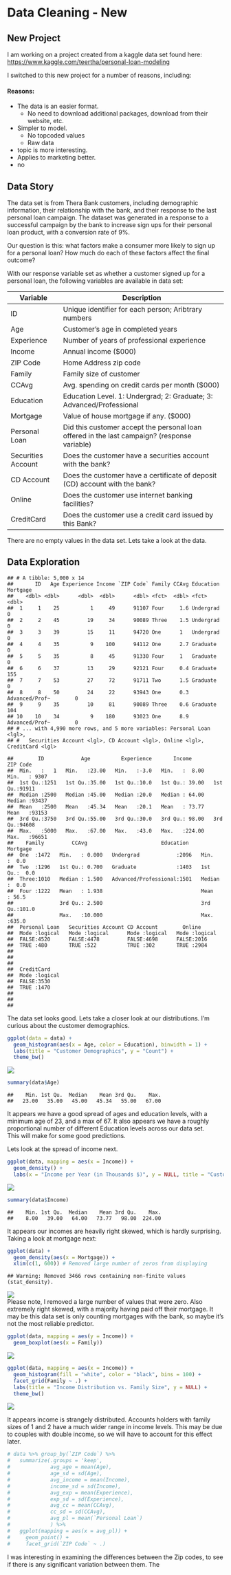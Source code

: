 Data Cleaning - New
================

## New Project

I am working on a project created from a kaggle data set found here:
<https://www.kaggle.com/teertha/personal-loan-modeling>

I switched to this new project for a number of reasons, including:

#### Reasons:

-   The data is an easier format.
    -   No need to download additional packages, download from their
        website, etc.
-   Simpler to model.
    -   No topcoded values
    -   Raw data
-   topic is more interesting.
-   Applies to marketing better.
-   no

## Data Story

The data set is from Thera Bank customers, including demographic
information, their relationship with the bank, and their response to the
last personal loan campaign. The dataset was generated in a response to
a successful campaign by the bank to increase sign ups for their
personal loan product, with a conversion rate of 9%.

Our question is this: what factors make a consumer more likely to sign
up for a personal loan? How much do each of these factors affect the
final outcome?

With our response variable set as whether a customer signed up for a
personal loan, the following variables are available in data set:

| Variable           | Description                                                                                  |
|--------------------|----------------------------------------------------------------------------------------------|
| ID                 | Unique identifier for each person; Aribtrary numbers                                         |
| Age                | Customer’s age in completed years                                                            |
| Experience         | Number of years of professional experience                                                   |
| Income             | Annual income ($000)                                                                         |
| ZIP Code           | Home Address zip code                                                                        |
| Family             | Family size of customer                                                                      |
| CCAvg              | Avg. spending on credit cards per month ($000)                                               |
| Education          | Education Level. 1: Undergrad; 2: Graduate; 3: Advanced/Professional                         |
| Mortgage           | Value of house mortgage if any. ($000)                                                       |
| Personal Loan      | Did this customer accept the personal loan offered in the last campaign? (response variable) |
| Securities Account | Does the customer have a securities account with the bank?                                   |
| CD Account         | Does the customer have a certificate of deposit (CD) account with the bank?                  |
| Online             | Does the customer use internet banking facilities?                                           |
| CreditCard         | Does the customer use a credit card issued by this Bank?                                     |

There are no empty values in the data set. Lets take a look at the data.

## Data Exploration

    ## # A tibble: 5,000 x 14
    ##       ID   Age Experience Income `ZIP Code` Family CCAvg Education      Mortgage
    ##    <dbl> <dbl>      <dbl>  <dbl>      <dbl> <fct>  <dbl> <fct>             <dbl>
    ##  1     1    25          1     49      91107 Four     1.6 Undergrad             0
    ##  2     2    45         19     34      90089 Three    1.5 Undergrad             0
    ##  3     3    39         15     11      94720 One      1   Undergrad             0
    ##  4     4    35          9    100      94112 One      2.7 Graduate              0
    ##  5     5    35          8     45      91330 Four     1   Graduate              0
    ##  6     6    37         13     29      92121 Four     0.4 Graduate            155
    ##  7     7    53         27     72      91711 Two      1.5 Graduate              0
    ##  8     8    50         24     22      93943 One      0.3 Advanced/Prof~        0
    ##  9     9    35         10     81      90089 Three    0.6 Graduate            104
    ## 10    10    34          9    180      93023 One      8.9 Advanced/Prof~        0
    ## # ... with 4,990 more rows, and 5 more variables: Personal Loan <lgl>,
    ## #   Securities Account <lgl>, CD Account <lgl>, Online <lgl>, CreditCard <lgl>

    ##        ID            Age          Experience       Income          ZIP Code    
    ##  Min.   :   1   Min.   :23.00   Min.   :-3.0   Min.   :  8.00   Min.   : 9307  
    ##  1st Qu.:1251   1st Qu.:35.00   1st Qu.:10.0   1st Qu.: 39.00   1st Qu.:91911  
    ##  Median :2500   Median :45.00   Median :20.0   Median : 64.00   Median :93437  
    ##  Mean   :2500   Mean   :45.34   Mean   :20.1   Mean   : 73.77   Mean   :93153  
    ##  3rd Qu.:3750   3rd Qu.:55.00   3rd Qu.:30.0   3rd Qu.: 98.00   3rd Qu.:94608  
    ##  Max.   :5000   Max.   :67.00   Max.   :43.0   Max.   :224.00   Max.   :96651  
    ##    Family         CCAvg                        Education       Mortgage    
    ##  One  :1472   Min.   : 0.000   Undergrad            :2096   Min.   :  0.0  
    ##  Two  :1296   1st Qu.: 0.700   Graduate             :1403   1st Qu.:  0.0  
    ##  Three:1010   Median : 1.500   Advanced/Professional:1501   Median :  0.0  
    ##  Four :1222   Mean   : 1.938                                Mean   : 56.5  
    ##               3rd Qu.: 2.500                                3rd Qu.:101.0  
    ##               Max.   :10.000                                Max.   :635.0  
    ##  Personal Loan   Securities Account CD Account        Online       
    ##  Mode :logical   Mode :logical      Mode :logical   Mode :logical  
    ##  FALSE:4520      FALSE:4478         FALSE:4698      FALSE:2016     
    ##  TRUE :480       TRUE :522          TRUE :302       TRUE :2984     
    ##                                                                    
    ##                                                                    
    ##                                                                    
    ##  CreditCard     
    ##  Mode :logical  
    ##  FALSE:3530     
    ##  TRUE :1470     
    ##                 
    ##                 
    ## 

The data set looks good. Lets take a closer look at our distributions.
I’m curious about the customer demographics.

``` r
ggplot(data = data) +
  geom_histogram(aes(x = Age, color = Education), binwidth = 1) + 
  labs(title = "Customer Demographics", y = "Count") +
  theme_bw()
```

<img src="Report_files/figure-gfm/Customer Demographics-1.png" style="display: block; margin: auto;" />

``` r
summary(data$Age)
```

    ##    Min. 1st Qu.  Median    Mean 3rd Qu.    Max. 
    ##   23.00   35.00   45.00   45.34   55.00   67.00

It appears we have a good spread of ages and education levels, with a
minimum age of 23, and a max of 67. It also appears we have a roughly
proportional number of different Education levels across our data set.  
This will make for some good predictions.

Lets look at the spread of income next.

``` r
ggplot(data, mapping = aes(x = Income)) +
  geom_density() +
  labs(x = "Income per Year (in Thousands $)", y = NULL, title = "Customer Income")
```

<img src="Report_files/figure-gfm/Income-1.png" style="display: block; margin: auto;" />

``` r
summary(data$Income)
```

    ##    Min. 1st Qu.  Median    Mean 3rd Qu.    Max. 
    ##    8.00   39.00   64.00   73.77   98.00  224.00

It appears our incomes are heavily right skewed, which is hardly
surprising. Taking a look at mortgage next:

``` r
ggplot(data) +
  geom_density(aes(x = Mortgage)) +
  xlim(c(1, 600)) # Removed large number of zeros from displaying
```

    ## Warning: Removed 3466 rows containing non-finite values (stat_density).

<img src="Report_files/figure-gfm/Mortgage-1.png" style="display: block; margin: auto;" />
Please note, I removed a large number of values that were zero. Also
extremely right skewed, with a majority having paid off their mortgage.
It may be this data set is only counting mortgages with the bank, so
maybe it’s not the most reliable predictor.

``` r
ggplot(data, mapping = aes(y = Income)) +
  geom_boxplot(aes(x = Family))
```

<img src="Report_files/figure-gfm/Family Stats-1.png" style="display: block; margin: auto;" />

``` r
ggplot(data, mapping = aes(x = Income)) +
  geom_histogram(fill = "white", color = "black", bins = 100) +
  facet_grid(Family ~ .) +
  labs(title = "Income Distribution vs. Family Size", y = NULL) +
  theme_bw()
```

<img src="Report_files/figure-gfm/Family Stats-2.png" style="display: block; margin: auto;" />

It appears income is strangely distributed. Accounts holders with family
sizes of 1 and 2 have a much wider range in income levels. This may be
due to couples with double income, so we will have to account for this
effect later.

``` r
# data %>% group_by(`ZIP Code`) %>% 
#   summarize(.groups = 'keep',
#             avg_age = mean(Age),
#             age_sd = sd(Age),
#             avg_income = mean(Income),
#             income_sd = sd(Income),
#             avg_exp = mean(Experience),
#             exp_sd = sd(Experience),
#             avg_cc = mean(CCAvg),
#             cc_sd = sd(CCAvg),
#             avg_pl = mean(`Personal Loan`)
#             ) %>% 
#   ggplot(mapping = aes(x = avg_pl)) +
#     geom_point() +
#     facet_grid(`ZIP Code` ~ .)
```

I was interesting in examining the differences between the Zip codes, to
see if there is any significant variation between them. The
